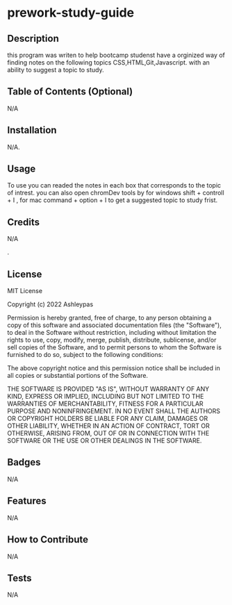 # prework-study-guide
## Description


this program was writen to help bootcamp studenst have a orginized way of finding notes on the following topics CSS,HTML,Git,Javascript. with an ability to suggest a topic to study.


## Table of Contents (Optional)

N/A
## Installation

N/A.

## Usage


To use you can readed the notes in each box that corresponds to the topic of intrest. you can also open chromDev tools by for windows shift + controll + I , for mac command + option + I to get a suggested topic to study frist.




## Credits

N/A

.

## License
MIT License

Copyright (c) 2022 Ashleypas

Permission is hereby granted, free of charge, to any person obtaining a copy
of this software and associated documentation files (the "Software"), to deal
in the Software without restriction, including without limitation the rights
to use, copy, modify, merge, publish, distribute, sublicense, and/or sell
copies of the Software, and to permit persons to whom the Software is
furnished to do so, subject to the following conditions:

The above copyright notice and this permission notice shall be included in all
copies or substantial portions of the Software.

THE SOFTWARE IS PROVIDED "AS IS", WITHOUT WARRANTY OF ANY KIND, EXPRESS OR
IMPLIED, INCLUDING BUT NOT LIMITED TO THE WARRANTIES OF MERCHANTABILITY,
FITNESS FOR A PARTICULAR PURPOSE AND NONINFRINGEMENT. IN NO EVENT SHALL THE
AUTHORS OR COPYRIGHT HOLDERS BE LIABLE FOR ANY CLAIM, DAMAGES OR OTHER
LIABILITY, WHETHER IN AN ACTION OF CONTRACT, TORT OR OTHERWISE, ARISING FROM,
OUT OF OR IN CONNECTION WITH THE SOFTWARE OR THE USE OR OTHER DEALINGS IN THE
SOFTWARE.

## Badges

N/A
## Features

N/A

## How to Contribute

N/A
## Tests

N/A
